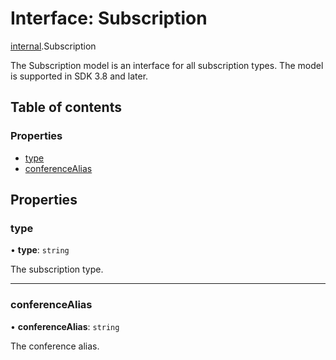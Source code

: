 # Interface: Subscription

[internal](../modules/internal.md).Subscription

The Subscription model is an interface for all subscription types. The model is supported in SDK 3.8 and later.

## Table of contents

### Properties

- [type](internal.Subscription.md#type)
- [conferenceAlias](internal.Subscription.md#conferencealias)

## Properties

### type

• **type**: `string`

The subscription type.

___

### conferenceAlias

• **conferenceAlias**: `string`

The conference alias.
